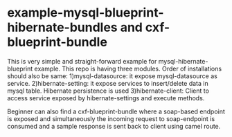 # example-mysql-blueprint-hibernate-bundles and cxf-blueprint-bundle


This is very simple and straight-forward example for mysql-hibernate-blueprint example. This repo is having three modules.
Order of installations should also be same:
1)mysql-datasource: it expose mysql-datasource as service.
2)hibernate-setting: it expose services to insert/delete data in mysql table. Hibernate persistence is used
3)hibernate-client: Client to access service exposed by hibernate-settings and execute methods.


Beginner can also find a cxf-blueprint-bundle where a soap-based endpoint is exposed and simultaneously the incoming request to soap-endpoint is consumed and a sample response is sent back to client using camel route.
